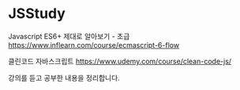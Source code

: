 # JSStudy

Javascript ES6+ 제대로 알아보기 - 초급
https://www.inflearn.com/course/ecmascript-6-flow

클린코드 자바스크립트
https://www.udemy.com/course/clean-code-js/

강의를 듣고 공부한 내용을 정리합니다.
